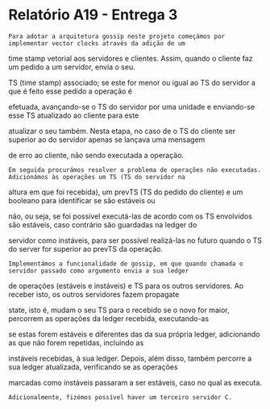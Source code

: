 # Relatório A19 - Entrega 3

    Para adotar a arquitetura gossip neste projeto começámos por implementar vector clocks através da adição de um

time stamp vetorial aos servidores e clientes. Assim, quando o cliente faz um pedido a um servidor, envia o seu.

TS (time stamp) associado; se este for menor ou igual ao TS do servidor a que é feito esse pedido a operação é

efetuada, avançando-se o TS do servidor por uma unidade e enviando-se esse TS atualizado ao cliente para este

atualizar o seu também. Nesta etapa, no caso de o TS do cliente ser superior ao do servidor apenas se lançava uma mensagem

de erro ao cliente, não sendo executada a operação.
    
    Em seguida procurámos resolver o problema de operações não executadas. Adicionámos às operações um TS (TS do servidor na

altura em que foi recebida), um prevTS (TS do pedido do cliente) e um booleano para identificar se são estáveis ou 

não, ou seja, se foi possível executá-las de acordo com os TS envolvidos são estáveis, caso contrário são guardadas na ledger do

servidor como instáveis, para ser possível realizá-las no futuro quando o TS do server for superior ao prevTS da operação.

    Implementámos a funcionalidade de gossip, em que quando chamada o servidor passado como argumento envia a sua ledger

de operações (estáveis e instáveis) e TS para os outros servidores. Ao receber isto, os outros servidores fazem propagate

state, isto é, mudam o seu TS para o recebido se o novo for maior, percorrem as operações da ledger recebida, executando-as

se estas forem estáveis e diferentes das da sua própria ledger, adicionando as que não forem repetidas, incluindo as

instáveis recebidas, à sua ledger. Depois, além disso, também percorre a sua ledger atualizada, verificando se as operações

marcadas como instáveis passaram a ser estáveis, caso no qual as executa.

    Adicionalmente, fizémos possível haver um terceiro servidor C.